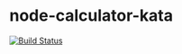 node-calculator-kata
====================

[![Build Status](https://travis-ci.org/sejoker/node-calculator-kata.png?branch=master)](https://travis-ci.org/sejoker/node-calculator-kata)

